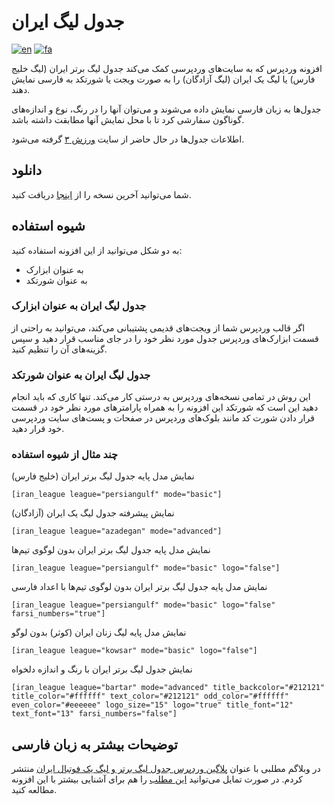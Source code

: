 # جدول لیگ ایران
[![en](https://img.shields.io/badge/lang-en-red.svg)](https://github.com/LordArma/Iranian-League-Table)
[![fa](https://img.shields.io/badge/lang-fa-yellow.svg)](https://github.com/LordArma/Iranian-League-Table/blob/master/README.fa.md)

افزونه وردپرس که به سایت‌های وردپرسی کمک می‌کند جدول لیگ برتر ایران (لیگ خلیج فارس) یا لیگ یک ایران (لیگ آزادگان) را به صورت ویجت یا شورتکد به فارسی نمایش دهند.

جدول‌ها به زبان فارسی نمایش داده می‌شوند و می‌توان آنها را در رنگ، نوع و اندازه‌های گوناگون سفارشی کرد تا با محل نمایش آنها مطابقت داشته باشد.

اطلاعات جدول‌ها در حال حاضر از سایت  [ورزش ۳](https://www.varzesh3.com/developer-tools) گرفته می‌شود.

## دانلود
شما می‌توانید آخرین نسخه را از  [اینجا](https://github.com/LordArma/Iranian-League-Table/releases) دریافت کنید.

## شیوه استفاده
به دو شکل می‌توانید از این افزونه استفاده کنید:
- به عنوان ابزارک
- به عنوان شورتکد

### جدول لیگ ایران به عنوان ابزارک
اگر قالب وردپرس شما از ویجت‌های قدیمی پشتیبانی می‌کند، می‌توانید به راحتی از قسمت ابزارک‌های وردپرس جدول مورد نظر خود را در جای مناسب قرار دهید و سپس گزینه‌های آن را تنظیم کنید.

### جدول لیگ ایران به عنوان شورتکد
این روش در تمامی نسخه‌های وردپرس به درستی کار می‌کند. تنها کاری که باید انجام دهید این است که شورتکد این افزونه را به همراه پارامترهای مورد نظر خود در قسمت قرار دادن شورت کد مانند بلوک‌های وردپرس در صفحات و پست‌های سایت وردپرسی خود قرار دهید.

### چند مثال از شیوه استفاده
‌نمایش مدل پایه جدول لیگ برتر ایران (خلیج فارس)
```
[iran_league league="persiangulf" mode="basic"]
```

نمایش پیشرفته جدول لیگ یک ایران (آزادگان)
```
[iran_league league="azadegan" mode="advanced"]
```

‌نمایش مدل پایه جدول لیگ برتر ایران بدون لوگوی تیم‌ها
```
[iran_league league="persiangulf" mode="basic" logo="false"]
```

نمایش مدل پایه جدول لیگ برتر ایران بدون لوگوی تیم‌ها با اعداد فارسی
```
[iran_league league="persiangulf" mode="basic" logo="false" farsi_numbers="true"]
```

نمایش مدل پایه لیگ زنان ایران (کوثر) بدون لوگو
```
[iran_league league="kowsar" mode="basic" logo="false"]
```

نمایش جدول لیگ برتر ایران با رنگ و اندازه دلخواه
```
[iran_league league="bartar" mode="advanced" title_backcolor="#212121" title_color="#ffffff" text_color="#212121" odd_color="#ffffff" even_color="#eeeeee" logo_size="15" logo="true" title_font="12" text_font="13" farsi_numbers="false"]
```

## توضیحات بیشتر به زبان فارسی
در وبلاگم مطلبی با عنوان [پلاگین وردپرس جدول لیگ برتر و لیگ یک فوتبال ایران](https://lordarma.com/iranian-league-table/) منتشر کردم. در صورت تمایل می‌توانید [این مطلب](https://lordarma.com/iranian-league-table/) را هم برای آشنایی بیشتر با این افزونه مطالعه کنید.
